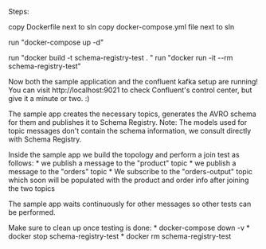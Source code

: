 ﻿Steps:

copy Dockerfile next to sln
copy docker-compose.yml file next to sln

run "docker-compose up -d"

run "docker build -t schema-registry-test . "
run "docker run -it --rm schema-registry-test"

Now both the sample application and the confluent kafka setup are running!
You can visit http://localhost:9021 to check Confluent's control center, but give it a minute or two. :)

The sample app creates the necessary topics, generates the AVRO schema for them and publishes it to Schema Registry.
Note: The models used for topic messages don't contain the schema information, we consult directly with Schema Registry.

Inside the sample app we build the topology and perform a join test as follows:
	* we publish a message to the "product" topic
	* we publish a message to the "orders" topic
	* We subscribe to the "orders-output" topic which soon will be populated with the product and order info after joining the two topics

The sample app waits continuously for other messages so other tests can be performed.

Make sure to clean up once testing is done:
	* docker-compose down -v
	* docker stop schema-registry-test
	* docker rm schema-registry-test

